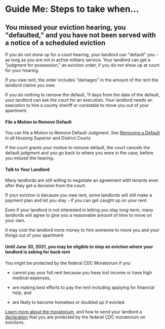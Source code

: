 Guide Me: Steps to take when...
===============================

You missed your eviction hearing, you \"defaulted,\" and you have not been served with a notice of a scheduled eviction
-----------------------------------------------------------------------------------------------------------------------

If you do not show up for a court hearing, your landlord can \"default\"
you - as long as you are not in active military service. Your landlord
can get a \"judgment for possession,\" an eviction order, if you do not
show up at court for your hearing.

If you owe rent, the order includes \"damages\" in the amount of the
rent the landlord claims you owe.

If you do nothing to remove the default, 11 days from the date of the
default, your landlord can ask the court for an execution. Your landlord
needs an execution to hire a county sheriff or constable to move you out
of your apartment.

#### File a Motion to Remove Default

You can file a Motion to Remove Default Judgment. See [Removing a Default](https://www.masslegallhelp.org/housing/lt1-booklet-6-removing-default.pdf)
in all Housing Superior and District Courts

If the court grants your motion to remove default, the court cancels the default judgment and you go back to where you were in the case, before you missed the hearing.

#### Talk to Your Landlord

Many landlords are still willing to negotiate an agreement with tenants
even after they get a decision from the court.

If your eviction is because you owe rent, some landlords will still
make a payment plan and let you stay - if you can get caught up on your
rent.

Even if your landlord is not interested in letting you stay long-term,
many landlords will agree to give you a reasonable amount of time to
move on your own.

It may cost the landlord more money to hire someone to move you and your
things out of your apartment.

#### Until June 30, 2021, you may be eligible to stop an eviction where your landlord is asking for back rent

You might be protected by the federal CDC Moratorium if you

-   cannot pay your full rent because you have lost income or have high
    medical expenses,

-   are making best efforts to pay the rent including applying for
    financial help, and

-   are likely to become homeless or doubled up if evicted.

[Learn more about the
moratorium](https://www.masslegalhelp.org/covid-19/housing), and how to send your landlord a
[declaration](https://MassLegalHelp.org/cdc-declaration.pdf)
that you are protected by the federal CDC moratorium on evictions.

